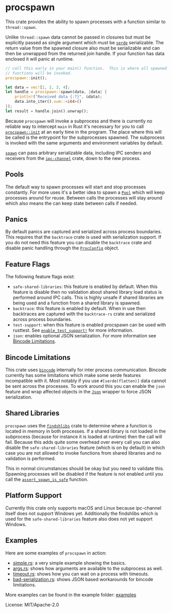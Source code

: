 # procspawn

This crate provides the ability to spawn processes with a function similar
to `thread::spawn`.

Unlike `thread::spawn` data cannot be passed in closures but must be
explicitly passed as single argument which must be [`serde`](https://serde.rs/)
serializable.  The return value from the spawned closure also must be
serializable and can then be unwrapped from the returned join handle.
If your function has data enclosed it will panic at runtime.

```rust
// call this early in your main() function.  This is where all spawned
// functions will be invoked.
procspawn::init();

let data = vec![1, 2, 3, 4];
let handle = procspawn::spawn(data, |data| {
    println!("Received data {:?}", &data);
    data.into_iter().sum::<i64>()
});
let result = handle.join().unwrap();
```

Because `procspawn` will invoke a subprocess and there is currently no
reliable way to intercept `main` in Rust it's necessary for you to call
[`procspawn::init`](https://docs.rs/procspawn/latest/procspawn/fn.init.html) at an early time in the program. The
place where this will be called is the entrypoint for the subprocesses
spawned.  The subprocess is invoked with the same arguments and environment
variables by default.

[`spawn`](https://docs.rs/procspawn/latest/procspawn/fn.spawn.html) can pass arbitrary serializable data, including
IPC senders and receivers from the [`ipc-channel`](https://crates.io/crates/ipc-channel)
crate, down to the new process.

## Pools

The default way to spawn processes will start and stop processes constantly.
For more uses it's a better idea to spawn a [`Pool`](https://docs.rs/procspawn/latest/procspawn/struct.Pool.html)
which will keep processes around for reuse.  Between calls the processes
will stay around which also means the can keep state between calls if
needed.

## Panics

By default panics are captured and serialized across process boundaries.
This requires that the `backtrace` crate is used with serialization support.
If you do not need this feature you can disable the `backtrace` crate and
disable panic handling through the [`ProcConfig`](https://docs.rs/procspawn/latest/procspawn/struct.ProcConfig.html)
object.

## Feature Flags

The following feature flags exist:

* `safe-shared-libraries`: this feature is enabled by default.  When this
  feature is disable then no validation about shared library load status
  is performed around IPC calls.  This is highly unsafe if shared libraries
  are being used and a function from a shared library is spawned.
* `backtrace`: this feature is enabled by default.  When in use then
  backtraces are captured with the `backtrace-rs` crate and serialized
  across process boundaries.
* `test-support`: when this feature is enabled procspawn can be used
  with rusttest.  See [`enable_test_support!`](https://docs.rs/procspawn/latest/procspawn/macro.enable_test_support.html)
  for more information.
* `json`: enables optional JSON serialization.  For more information see
  [Bincode Limitations](https://docs.rs/procspawn/latest/procspawn/#bincode-limitations).

## Bincode Limitations

This crate uses [`bincode`](https://github.com/servo/bincode) internally
for inter process communication.  Bincode currently has some limitations
which make some serde features incompatible with it.  Most notably if you
use `#[serde(flatten)]` data cannot be sent across the processes.  To
work around this you can enable the `json` feature and wrap affected objects
in the [`Json`](https://docs.rs/procspawn/latest/procspawn/struct.Json.html) wrapper to force JSON serialization.

## Shared Libraries

`procspawn` uses the [`findshlibs`](https://github.com/gimli-rs/findshlibs)
crate to determine where a function is located in memory in both processes.
If a shared library is not loaded in the subprocess (because for instance it
is loaded at runtime) then the call will fail.  Because this adds quite
some overhead over every call you can also disable the `safe-shared-libraries`
feature (which is on by default) in which case you are not allowed to
invoke functions from shared libraries and no validation is performed.

This in normal circumstances should be okay but you need to validate this.
Spawning processes will be disabled if the feature is not enabled until
you call the [`assert_spawn_is_safe`](https://docs.rs/procspawn/latest/procspawn/fn.assert_spawn_is_safe.html) function.

## Platform Support

Currently this crate only supports macOS and Linux because ipc-channel
itself does not support Windows yet.  Additionally the findshlibs which is
used for the `safe-shared-libraries` feature also does not yet support
Windows.

## Examples

Here are some examples of `procspawn` in action:

* [simple.rs](https://github.com/mitsuhiko/procspawn/blob/master/examples/simple.rs):
  a very simple example showing the basics.
* [args.rs](https://github.com/mitsuhiko/procspawn/blob/master/examples/args.rs):
  shows how arguments are available to the subprocess as well.
* [timeout.rs](https://github.com/mitsuhiko/procspawn/blob/master/examples/timeout.rs):
  shows how you can wait on a process with timeouts.
* [bad-serialization.rs](https://github.com/mitsuhiko/procspawn/blob/master/examples/bad-serialization.rs):
  shows JSON based workarounds for bincode limitations.

More examples can be found in the example folder: [examples](https://github.com/mitsuhiko/procspawn/tree/master/examples)

License: MIT/Apache-2.0
